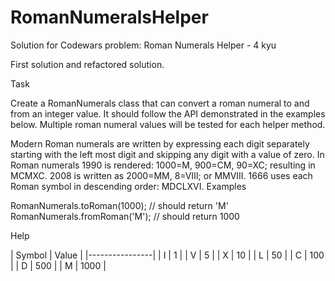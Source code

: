 # RomanNumeralsHelper

Solution for Codewars problem: Roman Numerals Helper - 4 kyu

First solution and refactored solution.

Task

Create a RomanNumerals class that can convert a roman numeral to and from an integer value. It should follow the API demonstrated in the examples below. Multiple roman numeral values will be tested for each helper method.

Modern Roman numerals are written by expressing each digit separately starting with the left most digit and skipping any digit with a value of zero. In Roman numerals 1990 is rendered: 1000=M, 900=CM, 90=XC; resulting in MCMXC. 2008 is written as 2000=MM, 8=VIII; or MMVIII. 1666 uses each Roman symbol in descending order: MDCLXVI.
Examples

RomanNumerals.toRoman(1000); // should return 'M'
RomanNumerals.fromRoman('M'); // should return 1000

Help

| Symbol | Value | |----------------| | I | 1 | | V | 5 | | X | 10 | | L | 50 | | C | 100 | | D | 500 | | M | 1000 |
